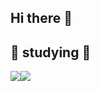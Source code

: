 ## Hi there 👋

## 📖 studying 📖
<div style="display:flex; flex-direction:row;">
<img src="https://img.shields.io/badge/Python-3776AB?style=for-the-badge&logo=python&logoColor=white">
<img src="https://img.shields.io/badge/C-00599C?style=for-the-badge&logo=c&logoColor=white">
</div>
 
